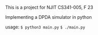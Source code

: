 This is a project for NJIT CS341-005, F 23

Implementing a DPDA simulator in python

usage:
`$ python3 main.py`
`$ ./main.py`
